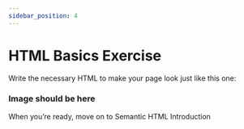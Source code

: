 ```yaml
---
sidebar_position: 4
---
```


# HTML Basics Exercise

Write the necessary HTML to make your page look just like this one:
### Image should be here

When you’re ready, move on to Semantic HTML Introduction